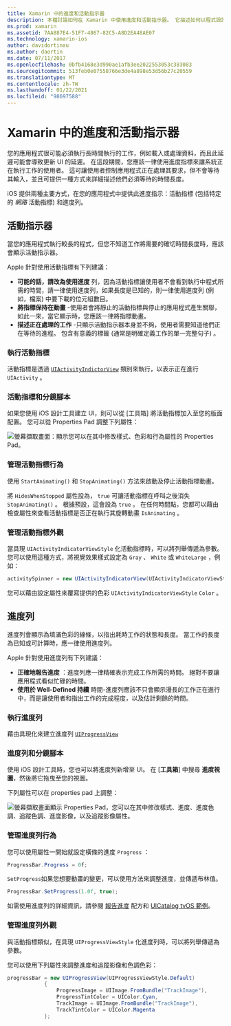 ```yaml
---
title: Xamarin 中的進度和活動指示器
description: 本檔討論如何在 Xamarin 中使用進度和活動指示器。 它描述如何以程式設計方式和使用分鏡腳本來使用它們。
ms.prod: xamarin
ms.assetid: 7AA887E4-51F7-4867-82C5-A8D2EA48AE07
ms.technology: xamarin-ios
author: davidortinau
ms.author: daortin
ms.date: 07/11/2017
ms.openlocfilehash: 0bfb4168e3d990ae1afb3ee2022553053c383083
ms.sourcegitcommit: 513feb0e07558766e3de4a898e53d56b27c20559
ms.translationtype: MT
ms.contentlocale: zh-TW
ms.lasthandoff: 01/22/2021
ms.locfileid: "98697588"
---
```

# <a name="progress-and-activity-indicators-in-xamarinios"></a>Xamarin 中的進度和活動指示器

您的應用程式很可能必須執行長時間執行的工作，例如載入或處理資料，而且此延遲可能會導致更新 UI 的延遲。 在這段期間，您應該一律使用進度指標來讓系統正在執行工作的使用者。 這可讓使用者控制應用程式正在處理其要求，但不會等待其輸入，並且可提供一種方式來詳細描述他們必須等待的時間長度。

iOS 提供兩種主要方式，在您的應用程式中提供此進度指示：活動指標 (包括特定的 _網路_ 活動指標) 和進度列。

## <a name="activity-indicator"></a>活動指示器

當您的應用程式執行較長的程式，但您不知道工作將需要的確切時間長度時，應該會顯示活動指示器。

Apple 針對使用活動指標有下列建議：

- **可能的話，請改為使用進度** 列，因為活動指標讓使用者不會看到執行中程式所需的時間，請一律使用進度列，如果長度是已知的，則一律使用進度列 (例如，檔案) 中要下載的位元組數目。
- **將指標保持在動畫** -使用者會將靜止的活動指標與停止的應用程式產生關聯，如此一來，當它顯示時，您應該一律將指標動畫。
- **描述正在處理的工作** -只顯示活動指示器本身並不夠，使用者需要知道他們正在等待的進程。 包含有意義的標籤 (通常是明確定義工作的單一完整句子) 。

### <a name="implementing-an-activity-indicator"></a>執行活動指標

活動指標是透過 [`UIActivityIndictorView`](xref:UIKit.UIActivityIndicatorView) 類別來執行，以表示正在進行 `UIActivity` 。

### <a name="activity-indicators-and-storyboards"></a>活動指標和分鏡腳本

如果您使用 iOS 設計工具建立 UI，則可以從 [工具箱] 將活動指標加入至您的版面配置。 您可以從 Properties Pad 調整下列屬性：

![螢幕擷取畫面：顯示您可以在其中修改樣式、色彩和行為屬性的 Properties Pad。](progress-activity-indicator-images/progress-indicator1.png)

### <a name="managing-activity-indicator-behavior"></a>管理活動指標行為

使用 `StartAnimating()` 和 `StopAnimating()` 方法來啟動及停止活動指標動畫。

將 `HidesWhenStopped` 屬性設為， `true` 可讓活動指標在呼叫之後消失 `StopAnimating()` 。 根據預設，這會設為 `true` 。 在任何時間點，您都可以藉由檢查屬性來查看活動指標是否正在執行其旋轉動畫 `IsAnimating` 。 

### <a name="managing-activity-indicator-appearances"></a>管理活動指標外觀

當具現 `UIActivityIndicatorViewStyle` 化活動指標時，可以將列舉傳遞為參數。 您可以使用這種方式，將視覺效果樣式設定為 `Gray` 、 `White` 或 `WhiteLarge` ，例如：

```csharp
activitySpinner = new UIActivityIndicatorView(UIActivityIndicatorViewStyle.WhiteLarge);
```

您可以藉由設定屬性來覆寫提供的色彩 `UIActivityIndicatorViewStyle` `Color` 。

## <a name="progress-bar"></a>進度列

進度列會顯示為填滿色彩的線條，以指出耗時工作的狀態和長度。 當工作的長度為已知或可計算時，應一律使用進度列。

Apple 針對使用進度列有下列建議：

- **正確地報告進度** ：進度列應一律精確表示完成工作所需的時間。 絕對不要讓應用程式看似忙碌的時間。
- **使用於 Well-Defined 持續** 時間-進度列應該不只會顯示漫長的工作正在進行中，而是讓使用者和指出工作的完成程度，以及估計剩餘的時間。

### <a name="implementing-an-progress-bar"></a>執行進度列

藉由具現化來建立進度列 [`UIProgressView`](xref:UIKit.UIProgressView)

### <a name="progress-bars-and-storyboards"></a>進度列和分鏡腳本

使用 iOS 設計工具時，您也可以將進度列新增至 UI。 在 [**工具箱**] 中搜尋 **進度視圖**，然後將它拖曳至您的視圖。

下列屬性可以在 properties pad 上調整：

![螢幕擷取畫面顯示 Properties Pad，您可以在其中修改樣式、進度、進度色調、追蹤色調、進度影像，以及追蹤影像屬性。](progress-activity-indicator-images/progress-indicator3.png)

### <a name="managing-progress-bar-behavior"></a>管理進度列行為

您可以使用屬性一開始就設定橫條的進度 `Progress` ：

```csharp
ProgressBar.Progress = 0f;
```

`SetProgress`如果您想要動畫的變更，可以使用方法來調整進度，並傳遞布林值。

```csharp
ProgressBar.SetProgress(1.0f, true);
```

如需使用進度列的詳細資訊，請參閱 [報告進度](https://github.com/xamarin/recipes/tree/master/Recipes/cross-platform/networking/download_progress) 配方和 [UICatalog tvOS 範例](/samples/xamarin/ios-samples/tvos-uicatalog)。

### <a name="managing-progress-bar-appearance"></a>管理進度列外觀

與活動指標類似，在具現 `UIProgressViewStyle` 化進度列時，可以將列舉傳遞為參數。

您可以使用下列屬性來調整進度和追蹤影像和色調色彩：

```csharp
progressBar = new UIProgressView(UIProgressViewStyle.Default)
            {
                ProgressImage = UIImage.FromBundle("TrackImage"),
                ProgressTintColor = UIColor.Cyan,
                TrackImage = UIImage.FromBundle("TrackImage"),
                TrackTintColor = UIColor.Magenta
            }; 
```